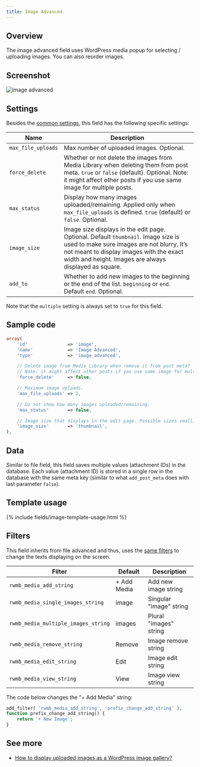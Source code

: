 ```yaml
---
title: Image Advanced
---
```


## Overview

The image advanced field uses WordPress media popup for selecting / uploading images. You can also reorder images.

## Screenshot

![image advanced](https://i.imgur.com/tzksNdI.png)

## Settings

Besides the [common settings](/field-settings/), this field has the following specific settings:

Name | Description
--- | ---
`max_file_uploads` | Max number of uploaded images. Optional.
`force_delete` | Whether or not delete the images from Media Library when deleting them from post meta. `true` or `false` (default). Optional. Note: it might affect other posts if you use same image for multiple posts.
`max_status` | Display how many images uploaded/remaining. Applied only when `max_file_uploads` is defined. `true` (default) or `false`. Optional.
`image_size` | Image size displays in the edit page. Optional. Default `thumbnail`. Image size is used to make sure images are not blurry. It’s not meant to display images with the exact width and height. Images are always displayed as square.
`add_to` | Whether to add new images to the beginning or the end of the list. `beginning` or `end`. Default `end`. Optional.

Note that the `multiple` setting is always set to `true` for this field.

## Sample code

```php
array(
    'id'               => 'image',
    'name'             => 'Image Advanced',
    'type'             => 'image_advanced',

    // Delete image from Media Library when remove it from post meta?
    // Note: it might affect other posts if you use same image for multiple posts
    'force_delete'     => false,

    // Maximum image uploads.
    'max_file_uploads' => 2,

    // Do not show how many images uploaded/remaining.
    'max_status'       => false,

    // Image size that displays in the edit page. Possible sizes small,medium,large,original
    'image_size'       => 'thumbnail',
),
```

## Data

Similar to file field, this field saves multiple values (attachment IDs) in the database. Each value (attachment ID) is stored in a single row in the database with the same meta key (similar to what `add_post_meta` does with last parameter `false`).

## Template usage

{% include fields/image-template-usage.html %}

## Filters

This field inherits from file advanced and thus, uses the [same filters](/fields/file-advanced/) to change the texts displaying on the screen.

Filter|Default|Description
---|---|---
`rwmb_media_add_string`|+ Add Media|Add new image string
`rwmb_media_single_images_string`|image|Singular "image" string
`rwmb_media_multiple_images_string`|images|Plural "images" string
`rwmb_media_remove_string`|Remove|Image remove string
`rwmb_media_edit_string`|Edit|Image edit string
`rwmb_media_view_string`|View|Image view string

The code below changes the "+ Add Media" string:

```php
add_filter( 'rwmb_media_add_string', 'prefix_change_add_string' );
function prefix_change_add_string() {
    return '+ New Image';
}
```

## See more

- [How to display uploaded images as a WordPress image gallery?](https://metabox.io/display-uploaded-images-as-wordpress-image-gallery/)
